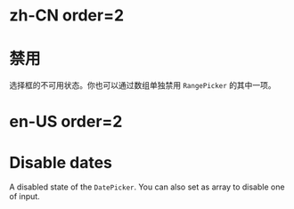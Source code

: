 # zh-CN order=2

# 禁用

选择框的不可用状态。你也可以通过数组单独禁用 `RangePicker` 的其中一项。

# en-US order=2

# Disable dates

A disabled state of the `DatePicker`. You can also set as array to disable one of input.
